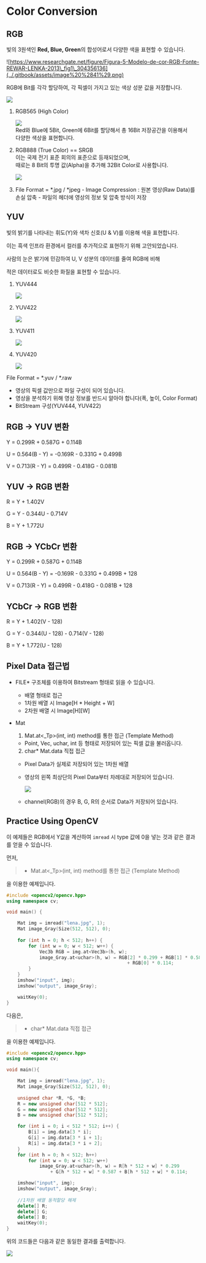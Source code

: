 # Color Conversion

## RGB

빛의 3원색인 **Red, Blue, Green**의 합성어로서 다양한 색을 표현할 수 있습니다.



![https://www.researchgate.net/figure/Figura-5-Modelo-de-cor-RGB-Fonte-REWAR-LENKA-2013\_fig1\_304356136](../.gitbook/assets/image%20%2841%29.png)

RGB에 Bit를 각각 할당하여, 각 픽셀이 가지고 있는 색상 성분 값을 저장합니다.

![](../.gitbook/assets/image%20%2852%29.png)

1. RGB565 \(High Color\)

   ![](../.gitbook/assets/image%20%2823%29.png)  
   Red와 Blue에 5Bit, Green에 6Bit를 할당해서 총 16Bit 저장공간을 이용해서  
   다양한 색상을 표현합니다.  

2. RGB888 \(True Color\) == SRGB  
   이는 국제 전기 표준 회의의 표준으로 등재되었으며,  
   때로는 8 Bit의 투명 값\(Alpha\)을 추가해 32Bit Color로 사용합니다.

   ![](../.gitbook/assets/image%20%288%29.png)

3. File Format = \*.jpg / \*jpeg - Image Compression : 원본 영상\(Raw Data\)를 손실 압축  - 파일의 헤더에 영상의 정보 및 압축 방식이 저장

## YUV

빛의 밝기를 나타내는 휘도\(Y\)와 색차 신호\(U & V\)를 이용해 색을 표현합니다.

이는 흑색 인프라 환경에서 컬러를 추가적으로 표현하기 위해 고안되었습니다.

사람의 눈은 밝기에 민감하여 U, V 성분의 데이터를 줄여 RGB에 비해 

적은 데이터로도 비슷한 화질을 표현할 수 있습니다.

1. YUV444

   ![](../.gitbook/assets/image%20%2830%29.png)

2. YUV422  


   ![](../.gitbook/assets/image%20%283%29.png)

3. YUV411  


   ![](../.gitbook/assets/image%20%2857%29.png)

4. YUV420  


   ![](../.gitbook/assets/image%20%2861%29.png)

File Format = \*.yuv / \*.raw

* 영상의 픽셀 값만으로 파일 구성이 되어 있습니다.
* 영상을 분석하기 위해 영상 정보를 반드시 알아야 합니다\(폭, 높이, Color Format\)
* BitStream 구성\(YUV444, YUV422\)

## RGB -&gt; YUV 변환

Y = 0.299R + 0.587G + 0.114B

U = 0.564\(B - Y\) = -0.169R - 0.331G + 0.499B

V = 0.713\(R - Y\) = 0.499R - 0.418G - 0.081B

## YUV -&gt; RGB 변환

R = Y + 1.402V

G = Y - 0.344U - 0.714V

B = Y + 1.772U

## RGB -&gt; YCbCr 변환

Y = 0.299R + 0.587G + 0.114B

U = 0.564\(B - Y\) = -0.169R - 0.331G + 0.499B + 128

V = 0.713\(R - Y\) = 0.499R - 0.418G - 0.081B + 128

## YCbCr -&gt; RGB 변환

R = Y + 1.402\(V - 128\)

G = Y - 0.344\(U - 128\) - 0.714\(V - 128\)

B = Y + 1.772\(U - 128\)

## Pixel Data 접근법

* FILE\* 구조체를 이용하여 Bitstream 형태로 읽을 수 있습니다.
  * 배열 형태로 접근
  * 1차원 배열 시 Image\[H \* Height + W\]
  * 2차원 배열 시 Image\[H\]\[W\]
* Mat  
  1. Mat.at&lt;\_Tp&gt;\(int, int\) method를 통한 접근 \(Template Method\)

  *  Point, Vec, uchar, int 등 형태로 저장되어 있는 픽셀 값을 불러옵니다. 

  2. char\* Mat.data 직접 접근

  * Pixel Data가 실제로 저장되어 있는 1차원 배열
  * 영상의 왼쪽 최상단의 Pixel Data부터 차례대로 저장되어 있습니다.  


    ![](../.gitbook/assets/image%20%2810%29.png)

  * channel\(RGB\)의 경우 B, G, R의 순서로 Data가 저장되어 있습니다.

## Practice Using OpenCV

이 예제들은 RGB에서 Y값을 계산하여 `imread` 시 type 값에 0을 넣는 것과 같은 결과를 얻을 수 있습니다.

먼저, 

> * Mat.at&lt;\_Tp&gt;\(int, int\) method를 통한 접근 \(Template Method\)

을 이용한 예제입니다. 

```cpp
#include <opencv2/opencv.hpp>
using namespace cv;

void main() {

	Mat img = imread("lena.jpg", 1);
	Mat image_Gray(Size(512, 512), 0);
	
	for (int h = 0; h < 512; h++) {
		for (int w = 0; w < 512; w++) {
			Vec3b RGB = img.at<Vec3b>(h, w);
			image_Gray.at<uchar>(h, w) = RGB[2] * 0.299 + RGB[1] * 0.587 
											+ RGB[0] * 0.114;
		}
	}
	imshow("input", img);
	imshow("output", image_Gray);

	waitKey(0);
}
```

다음은, 

> * char\* Mat.data 직접 접근

을 이용한 예제입니다. 

```cpp
#include <opencv2/opencv.hpp>
using namespace cv;

void main(){

	Mat img = imread("lena.jpg", 1); 
	Mat image_Gray(Size(512, 512), 0);
	
	unsigned char *R, *G, *B;
	R = new unsigned char[512 * 512];
	G = new unsigned char[512 * 512];
	B = new unsigned char[512 * 512];

	for (int i = 0; i < 512 * 512; i++) {
		B[i] = img.data[3 * i];
		G[i] = img.data[3 * i + 1];
		R[i] = img.data[3 * i + 2];
	}
	for (int h = 0; h < 512; h++) 
		for (int w = 0; w < 512; w++) 
			image_Gray.at<uchar>(h, w) = R[h * 512 + w] * 0.299 
				+ G[h * 512 + w] * 0.587 + B[h * 512 + w] * 0.114;

	imshow("input", img);
	imshow("output", image_Gray);
	
	//1차원 배열 동적할당 해제
	delete[] R;
	delete[] G;
	delete[] B;
	waitKey(0);
}
```

위의 코드들은 다음과 같은 동일한 결과를 출력합니다.

![](../.gitbook/assets/image%20%286%29.png)



